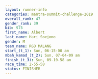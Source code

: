 ```yaml
---
layout: runner-info 
categories: mantra-summit-challenge-2019 
overall_rank: 47
gender_rank: 39
bib: 975
first_name: Albert
last_name: Hari Soejono
gender: M
team_name: RGO MALANG
start_(t_1): Sun, 06-15-00 am
mbah_kamad_(t_2): Sun, 07-04-09 am
finish_(t_3): Sun, 09-10-58 am
race_time: 2-55-58
status: FINISHER
---
```

